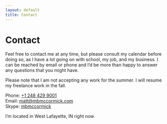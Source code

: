 ```yaml
---
layout: default
title: Contact
---
```


# Contact

Feel free to contact me at any time, but please consult my calendar before doing so, as I have a lot going on with school, my job, and my business. I can be reached by email or phone and I’d be more than happy to answer any questions that you might have.

Please note that I am not accepting any work for the summer. I will resume my freelance work in the fall.

Phone: [+1 248 429 9001](tel:12484299001)  
Email: [matt@mbmccormick.com](mailto:matt@mbmccormick.com)  
Skype: [mbmccormick](skypeto:mbmccormick?call)

I’m located in West Lafayette, IN right now.